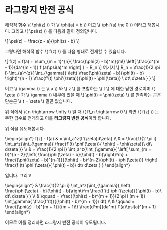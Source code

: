# 라그랑지 반전 공식

해석적 함수 \\( \phi(z) \\) 가 \\( \phi(a) = b \\) 이고 \\( \phi'(a) \ne 0 \\)
이라고 해봅시다. 그리고 \\( \psi(z) \\) 를 다음과 같이 정의합니다.

\\[ \psi(z) = \frac{z - a}{\phi(z) - b} \\]

그렇다면 해석적 함수 \\( f(z) \\) 를 다음 형태로 전개할 수 있습니다.

\\[
  f(z) = f(a) + \sum_{m = 1}^{n}{ \frac{(\phi(z) - b)^m}{m!} \left[ \frac{d^{m - 1}}{da^{m - 1}} f'(a)\psi(a)^m \right] } + R_n
\\]
여기서
\\[
  R_n = \frac{1}{2 \pi i} \int_{a}^{z}{ \int_{\gamma}{
    \left( \frac{\phi(\zeta) - b}{\phi(t) - b} \right)^{n - 1}
    \frac{f'(t) \phi'(\zeta)}{\phi(t) - \phi(\zeta)} \ dt\ d\zeta
  } }
\\]

이고 \\( \gamma \\) 는 \\( a \\) 와 \\( z \\) 를 포함하는 \\( t \\) 에 대한
닫힌 경로이며 \\( \zeta \\) 가 \\( \gamma \\) 내부에 있을 때 \\( \phi(t)
= \phi(\zeta) \\) 를 만족하는 근은 단순근 \\( t = \zeta \\) 말곤 없습니다.

위 식에서 \\( n \rightarrow \infty \\) 일 때 \\( R_n \rightarrow 0 \\) 라면
\\( f(z) \\) 는 무한 급수로 전개되고 이를 **라그랑지 반전 공식**이라 합니다.

위 식을 유도해봅시다.

\\begin{align*}
f(z) - f(a)
& = \int_a^z{f'(\zeta)d\zeta} \\\\
& = \frac{1}{2 \pi i} \int_a^z{\int_{\gamma}{ \frac{f'(t) \phi'(\zeta)}{
    \phi(t) - \phi(\zeta)}\ dt\ d\zeta }} \\\\
& = \frac{1}{2 \pi i} \int_a^z{\int_{\gamma}{
      \left[ \sum_{m = 0}^{n - 2}{\left( \frac{\phi(\zeta) - b}{\phi(t) - b}\right)^m} + \frac{(\phi(\zeta) - b)^{n-1}}{(\phi(t) - b)^{n-2}(\phi(t) - \phi(\zeta))} \right]
      \frac{f'(t) \phi'(\zeta)}{ \phi(t) - b}\ dt\ d\zeta }
    }
\\end{align*}

입니다. 그리고

\\begin{align*}
& \frac{1}{2 \pi i} \int_a^z{\int_{\gamma}{
  \left( \frac{\phi(\zeta) - b}{\phi(t) - b}\right)^m
  \frac{f'(t) \phi'(\zeta)}{ \phi(t) - b}\ dt\ d\zeta }
} \\\\
& \qquad = \frac{(\phi(z) - b)^{m + 1}}{2 \pi i (m + 1)} \int_\gamma{
\frac{f'(t)}{(\phi(t) - b)^{m + 1}}\ dt} \\\\
& \qquad = \frac{(\phi(z) - b)^{m + 1}}{(m + 1)!} \frac{d^m}{da^m} f'(a)\psi(a)^{m + 1}
\\end{align*}

이므로 이를 정리하면 라그랑지 반전 공식이 유도됩니다.
